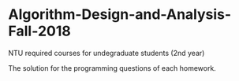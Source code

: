 # Algorithm-Design-and-Analysis-Fall-2018

NTU required courses for undegraduate students (2nd year)

The solution for the programming questions of each homework.
